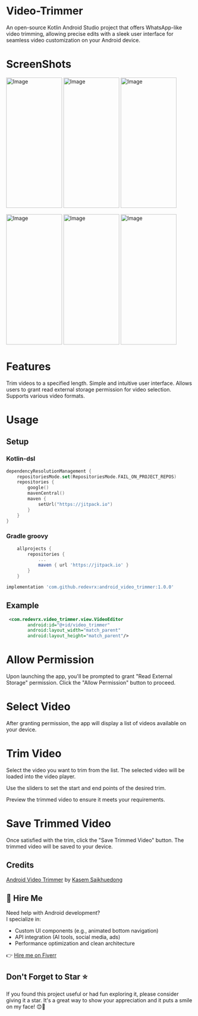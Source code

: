 # Video-Trimmer
An open-source Kotlin Android Studio project that offers WhatsApp-like video trimming, allowing precise edits with a sleek user interface for seamless video customization on your Android device.

# ScreenShots

<img width="150" height="350" src="screenshots/Screenshot_20231009-124711.png" alt="Image" > <img width="150" height="350" src="screenshots/Screenshot_20231009-124720.png" alt="Image" > <img width="150" height="350" src="screenshots/Screenshot_20231009-124730.png" alt="Image" >


<img width="150" height="350" src="screenshots/Screenshot_20231009-124738.png" alt="Image" > <img width="150" height="350" src="screenshots/Screenshot_20231009-124744.png" alt="Image" > <img width="150" height="350" src="screenshots/Screenshot_20231009-124755.png" alt="Image" >


# Features
Trim videos to a specified length.
Simple and intuitive user interface.
Allows users to grant read external storage permission for video selection.
Supports various video formats.

# Usage

## Setup

### Kotlin-dsl
```kotlin
dependencyResolutionManagement {
    repositoriesMode.set(RepositoriesMode.FAIL_ON_PROJECT_REPOS)
    repositories {
        google()
        mavenCentral()
        maven {
            setUrl("https://jitpack.io")
        }
    }
}
```

### Gradle groovy
```groovy
	allprojects {
		repositories {
			...
			maven { url 'https://jitpack.io' }
		}
	}
```

```groovy
implementation 'com.github.redevrx:android_video_trimmer:1.0.0'
```

## Example
```xml
 <com.redevrx.video_trimmer.view.VideoEditor
        android:id="@+id/video_trimmer"
        android:layout_width="match_parent"
        android:layout_height="match_parent"/>
```

# Allow Permission

Upon launching the app, you'll be prompted to grant "Read External Storage" permission. Click the "Allow Permission" button to proceed.
# Select Video

After granting permission, the app will display a list of videos available on your device.
# Trim Video

Select the video you want to trim from the list. The selected video will be loaded into the video player.

Use the sliders to set the start and end points of the desired trim.

Preview the trimmed video to ensure it meets your requirements.

# Save Trimmed Video

Once satisfied with the trim, click the "Save Trimmed Video" button. The trimmed video will be saved to your device.

## Credits

[Android Video Trimmer](https://github.com/redevrx/android_video_trimmer) by [Kasem Saikhuedong](https://github.com/redevrx)

## 💼 Hire Me
Need help with Android development?  
I specialize in:
- Custom UI components (e.g., animated bottom navigation)
- API integration (AI tools, social media, ads)
- Performance optimization and clean architecture

👉 [Hire me on Fiverr](https://www.fiverr.com/users/theandroiddev/)


## Don't Forget to Star ⭐

If you found this project useful or had fun exploring it, please consider giving it a star. It's a great way to show your appreciation and it puts a smile on my face! 😊🌟

